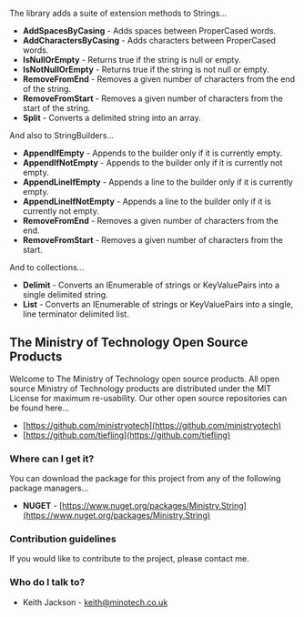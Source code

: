 The library adds a suite of extension methods to Strings...

- **AddSpacesByCasing** - Adds spaces between ProperCased words.
- **AddCharactersByCasing** - Adds characters between ProperCased words.
- **IsNullOrEmpty** - Returns true if the string is null or empty.
- **IsNotNullOrEmpty** - Returns true if the string is not null or empty.
- **RemoveFromEnd** - Removes a given number of characters from the end of the string.
- **RemoveFromStart** - Removes a given number of characters from the start of the string.
- **Split** - Converts a delimited string into an array.

And also to StringBuilders...

- **AppendIfEmpty** - Appends to the builder only if it is currently empty.
- **AppendIfNotEmpty** - Appends to the builder only if it is currently not empty.
- **AppendLineIfEmpty** - Appends a line to the builder only if it is currently empty.
- **AppendLineIfNotEmpty** - Appends a line to the builder only if it is currently not empty.
- **RemoveFromEnd** - Removes a given number of characters from the end.
- **RemoveFromStart** - Removes a given number of characters from the start.

And to collections...

- **Delimit** - Converts an IEnumerable of strings or KeyValuePairs into a single delimited string.
- **List** - Converts an IEnumerable of strings or KeyValuePairs into a single, line terminator delimited list.

## The Ministry of Technology Open Source Products
Welcome to The Ministry of Technology open source products. All open source Ministry of Technology products are distributed under the MIT License for maximum re-usability.
Our other open source repositories can be found here...

* [https://github.com/ministryotech](https://github.com/ministryotech)
* [https://github.com/tiefling](https://github.com/tiefling)

### Where can I get it?
You can download the package for this project from any of the following package managers...

- **NUGET** - [https://www.nuget.org/packages/Ministry.String](https://www.nuget.org/packages/Ministry.String)

### Contribution guidelines
If you would like to contribute to the project, please contact me.

### Who do I talk to?
* Keith Jackson - keith@minotech.co.uk